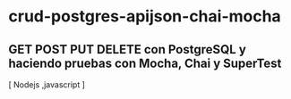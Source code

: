 # crud-postgres-apijson-chai-mocha

## GET POST PUT DELETE con PostgreSQL y haciendo pruebas con Mocha, Chai y SuperTest

[ Nodejs ,javascript ]
